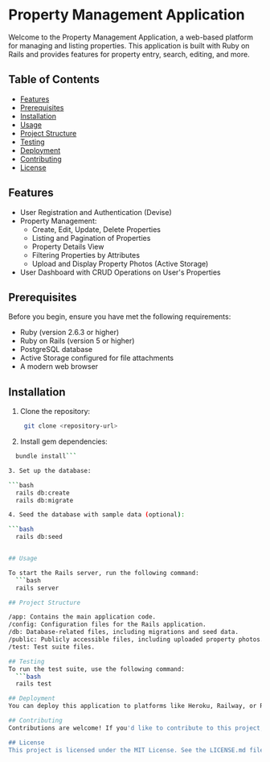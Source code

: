 # Property Management Application

Welcome to the Property Management Application, a web-based platform for managing and listing properties. This application is built with Ruby on Rails and provides features for property entry, search, editing, and more.

## Table of Contents
- [Features](#features)
- [Prerequisites](#prerequisites)
- [Installation](#installation)
- [Usage](#usage)
- [Project Structure](#project-structure)
- [Testing](#testing)
- [Deployment](#deployment)
- [Contributing](#contributing)
- [License](#license)

## Features

- User Registration and Authentication (Devise)
- Property Management:
  - Create, Edit, Update, Delete Properties
  - Listing and Pagination of Properties
  - Property Details View
  - Filtering Properties by Attributes
  - Upload and Display Property Photos (Active Storage)
- User Dashboard with CRUD Operations on User's Properties

## Prerequisites

Before you begin, ensure you have met the following requirements:
- Ruby (version 2.6.3 or higher)
- Ruby on Rails (version 5 or higher)
- PostgreSQL database
- Active Storage configured for file attachments
- A modern web browser

## Installation

1. Clone the repository:

   ```bash
    git clone <repository-url>

2. Install gem dependencies:

  ```bash
    bundle install```

3. Set up the database:

  ```bash
    rails db:create
    rails db:migrate

4. Seed the database with sample data (optional):

  ```bash
    rails db:seed


## Usage

To start the Rails server, run the following command:
    ```bash
    rails server

## Project Structure

/app: Contains the main application code.
/config: Configuration files for the Rails application.
/db: Database-related files, including migrations and seed data.
/public: Publicly accessible files, including uploaded property photos.
/test: Test suite files.

## Testing
To run the test suite, use the following command:
    ```bash
    rails test

## Deployment
You can deploy this application to platforms like Heroku, Railway, or Render. Ensure you set up the required environment variables, configure the database, and handle production-ready settings as needed.

## Contributing
Contributions are welcome! If you'd like to contribute to this project, please follow the guidelines in CONTRIBUTING.md.

## License
This project is licensed under the MIT License. See the LICENSE.md file for details.
